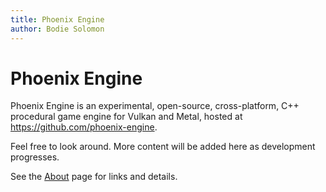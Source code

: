 ```yaml
---
title: Phoenix Engine
author: Bodie Solomon
---
```


# Phoenix Engine

Phoenix Engine is an experimental, open-source, cross-platform, C++
procedural game engine for Vulkan and Metal, hosted at
https://github.com/phoenix-engine.

Feel free to look around.  More content will be added here as
development progresses.

See the [About](about) page for links and details.
